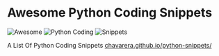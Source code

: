 # Awesome Python Coding Snippets 
![Awesome](https://awesome.re/badge.svg) ![Python Coding](https://img.shields.io/badge/Python-Coding-Snippets) ![Snippets](https://img.shields.io/badge/Snippets-red)

 A List Of Python Coding Snippets [chavarera.github.io/python-snippets/](http://chavarera.github.io/python-snippets/)

